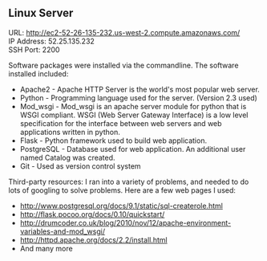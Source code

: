 ## Linux Server

URL: http://ec2-52-26-135-232.us-west-2.compute.amazonaws.com/ <br>
IP Address: 52.25.135.232 <br>
SSH Port: 2200 <br>

Software packages were installed via the commandline. 
The software installed included: 
- Apache2 - Apache HTTP Server is the world's most popular web server. 
- Python - Programming language used for the server. (Version 2.3 used)
- Mod_wsgi - Mod_wsgi is an apache server module for python that is WSGI compliant. WSGI (Web Server Gateway Interface) is a low level specification for the interface between web servers and web applications written in python. 
- Flask - Python framework used to build web application. 
- PostgreSQL - Database used for web application. An additional user named Catalog was created. 
- Git - Used as version control system



Third-party resources: 
I ran into a variety of problems, and needed to do lots of googling to solve problems. Here are a few web pages I used: 
 - http://www.postgresql.org/docs/9.1/static/sql-createrole.html
 - http://flask.pocoo.org/docs/0.10/quickstart/
 - http://drumcoder.co.uk/blog/2010/nov/12/apache-environment-variables-and-mod_wsgi/
 - http://httpd.apache.org/docs/2.2/install.html
 - And many more

